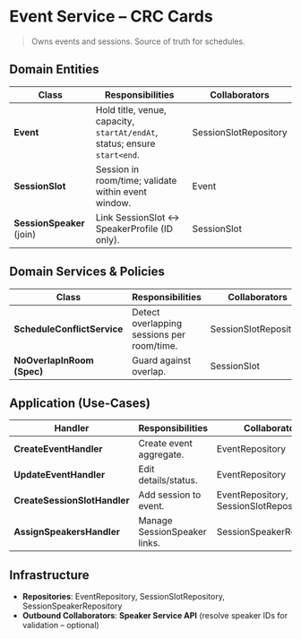 # Event Service – CRC Cards

> Owns events and sessions. Source of truth for schedules.

## Domain Entities
| Class | Responsibilities | Collaborators |
|------|-------------------|---------------|
| **Event** | Hold title, venue, capacity, `startAt/endAt`, status; ensure `start<end`. | SessionSlotRepository |
| **SessionSlot** | Session in room/time; validate within event window. | Event |
| **SessionSpeaker** (join) | Link SessionSlot ↔ SpeakerProfile (ID only). | SessionSlot |

## Domain Services & Policies
| Class | Responsibilities | Collaborators |
|------|-------------------|---------------|
| **ScheduleConflictService** | Detect overlapping sessions per room/time. | SessionSlotRepository |
| **NoOverlapInRoom (Spec)** | Guard against overlap. | SessionSlot |

## Application (Use-Cases)
| Handler | Responsibilities | Collaborators |
|--------|-------------------|---------------|
| **CreateEventHandler** | Create event aggregate. | EventRepository |
| **UpdateEventHandler** | Edit details/status. | EventRepository |
| **CreateSessionSlotHandler** | Add session to event. | EventRepository, SessionSlotRepository |
| **AssignSpeakersHandler** | Manage SessionSpeaker links. | SessionSpeakerRepository |

## Infrastructure
- **Repositories**: EventRepository, SessionSlotRepository, SessionSpeakerRepository  
- **Outbound Collaborators**: **Speaker Service API** (resolve speaker IDs for validation – optional)
